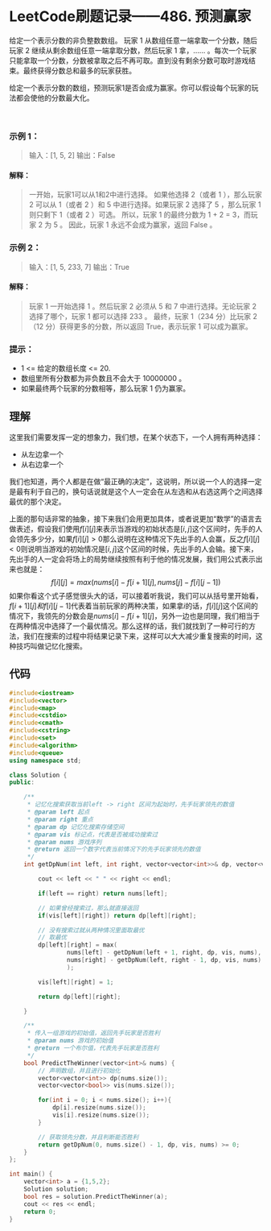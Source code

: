 # LeetCode刷题记录——486. 预测赢家


给定一个表示分数的非负整数数组。 玩家 1 从数组任意一端拿取一个分数，随后玩家 2 继续从剩余数组任意一端拿取分数，然后玩家 1 拿，…… 。每次一个玩家只能拿取一个分数，分数被拿取之后不再可取。直到没有剩余分数可取时游戏结束。最终获得分数总和最多的玩家获胜。

给定一个表示分数的数组，预测玩家1是否会成为赢家。你可以假设每个玩家的玩法都会使他的分数最大化。

 

### 示例 1：

> 输入：[1, 5, 2]
> 输出：False

#### 解释：
> 一开始，玩家1可以从1和2中进行选择。
> 如果他选择 2（或者 1 ），那么玩家 2 可以从 1（或者 2 ）和 5 中进行选择。如果玩家 2 选择了 5 ，那么玩家 1 则只剩下 1（或者 2 ）可选。
> 所以，玩家 1 的最终分数为 1 + 2 = 3，而玩家 2 为 5 。
> 因此，玩家 1 永远不会成为赢家，返回 False 。


### 示例 2：

> 输入：[1, 5, 233, 7]
> 输出：True

#### 解释：

> 玩家 1 一开始选择 1 。然后玩家 2 必须从 5 和 7 中进行选择。无论玩家 2 选择了哪个，玩家 1 都可以选择 233 。
> 最终，玩家 1（234 分）比玩家 2（12 分）获得更多的分数，所以返回 True，表示玩家 1 可以成为赢家。


### 提示：

- 1 <= 给定的数组长度 <= 20.
- 数组里所有分数都为非负数且不会大于 10000000 。
- 如果最终两个玩家的分数相等，那么玩家 1 仍为赢家。

## 理解

这里我们需要发挥一定的想象力，我们想，在某个状态下，一个人拥有两种选择：

- 从左边拿一个
- 从右边拿一个

我们也知道，两个人都是在做“最正确的决定”，这说明，所以说一个人的选择一定是最有利于自己的，换句话说就是这个人一定会在从左选和从右选这两个之间选择最优的那个决定。

上面的那句话非常的抽象，接下来我们会用更加具体，或者说更加“数学”的语言去做表述，假设我们使用$f[i][j]$来表示当游戏的初始状态是$[i,j]$这个区间时，先手的人会领先多少分，如果$f[i][j] > 0$那么说明在这种情况下先出手的人会赢，反之$f[i][j] < 0$则说明当游戏的初始情况是$[i,j]$这个区间的时候，先出手的人会输。接下来，先出手的人一定会将场上的局势继续按照有利于他的情况发展，我们用公式表示出来也就是：
$$
f[i][j] = max(nums[i] - f[i+1][j], nums[j] - f[i][j-1])
$$
如果你看这个式子感觉很头大的话，可以接着听我说，我们可以从括号里开始看，$f[i+1][j]和f[i][j-1]$代表着当前玩家的两种决策，如果拿$i$的话，$f[i][j]$这个区间的情况下，我领先的分数会是$nums[i] - f[i+1][j]$，另外一边也是同理，我们相当于在两种情况中选择了一个最优情况。那么这样的话，我们就找到了一种可行的方法，我们在搜索的过程中将结果记录下来，这样可以大大减少重复搜索的时间，这种技巧叫做记忆化搜索。



## 代码

```C++
#include<iostream>
#include<vector>
#include<map>
#include<cstdio>
#include<cmath>
#include<cstring>
#include<set>
#include<algorithm>
#include<queue>
using namespace std;

class Solution {
public:

    /**
     * 记忆化搜索获取当前left -> right 区间为起始时，先手玩家领先的数值
     * @param left 起点
     * @param right 重点
     * @param dp 记忆化搜索存储空间
     * @param vis 标记点，代表是否被成功搜索过
     * @param nums 游戏序列
     * @return 返回一个数字代表当前情况下的先手玩家领先的数值
     */
    int getDpNum(int left, int right, vector<vector<int>>& dp, vector<vector<bool>>& vis, vector<int>& nums){

        cout << left << " " << right << endl;

        if(left == right) return nums[left];

        // 如果曾经搜索过，那么就直接返回
        if(vis[left][right]) return dp[left][right];

        // 没有搜索过就从两种情况里面取最优
        // 取最优
        dp[left][right] = max(
                nums[left] - getDpNum(left + 1, right, dp, vis, nums),
                nums[right] - getDpNum(left, right - 1, dp, vis, nums)
                );

        vis[left][right] = 1;

        return dp[left][right];

    }

    /**
     * 传入一组游戏的初始值，返回先手玩家是否胜利
     * @param nums 游戏的初始值
     * @return 一个布尔值，代表先手玩家是否胜利
     */
    bool PredictTheWinner(vector<int>& nums) {
        // 声明数组，并且进行初始化
        vector<vector<int>> dp(nums.size());
        vector<vector<bool>> vis(nums.size());

        for(int i = 0; i < nums.size(); i++){
            dp[i].resize(nums.size());
            vis[i].resize(nums.size());
        }

        // 获取领先分数，并且判断能否胜利
        return getDpNum(0, nums.size() - 1, dp, vis, nums) >= 0;
    }
};

int main() {
    vector<int> a = {1,5,2};
    Solution solution;
    bool res = solution.PredictTheWinner(a);
    cout << res << endl;
    return 0;
}
```